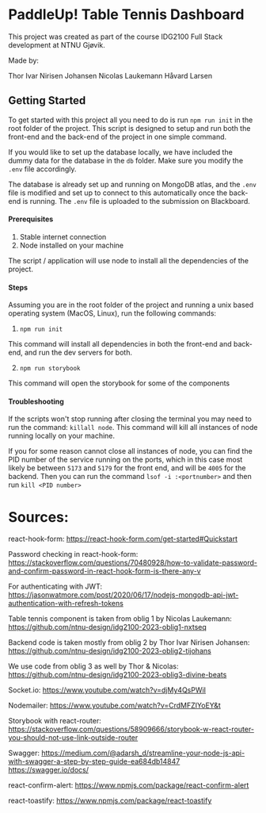 # PaddleUp! Table Tennis Dashboard

This project was created as part of the course IDG2100 Full Stack development at NTNU Gjøvik.

Made by:

Thor Ivar Nirisen Johansen
Nicolas Laukemann
Håvard Larsen

## Getting Started

To get started with this project all you need to do is run `npm run init` in the root folder of the project. This script is designed to setup and run both the front-end and the back-end of the project in one simple command. 

If you would like to set up the database locally, we have included the dummy data for the database in the `db` folder. Make sure you modify the `.env` file accordingly. 

The database is already set up and running on MongoDB atlas, and the `.env` file is modified and set up to connect to this automatically once the back-end is running. The `.env` file is uploaded to the submission on Blackboard. 

#### Prerequisites

1. Stable internet connection
2. Node installed on your machine

The script / application will use node to install all the dependencies of the project.

#### Steps

Assuming you are in the root folder of the project and running a unix based operating system (MacOS, Linux), run the following commands: 

1. `npm run init`

This command will install all dependencies in both the front-end and back-end, and run the dev servers for both.

2. `npm run storybook`

This command will open the storybook for some of the components

#### Troubleshooting

If the scripts won't stop running after closing the terminal you may need to run the command: `killall node`. This command will kill all instances of node running locally on your machine. 

If you for some reason cannot close all instances of node, you can find the PID number of the service running on the ports, which in this case most likely be between `5173` and `5179` for the front end, and will be `4005` for the backend. Then you can run the command `lsof -i :<portnumber>` and then run `kill <PID number>`

# Sources:

react-hook-form:
https://react-hook-form.com/get-started#Quickstart

Password checking in react-hook-form:
https://stackoverflow.com/questions/70480928/how-to-validate-password-and-confirm-password-in-react-hook-form-is-there-any-v

For authenticating with JWT: 
https://jasonwatmore.com/post/2020/06/17/nodejs-mongodb-api-jwt-authentication-with-refresh-tokens

Table tennis component is taken from oblig 1 by Nicolas Laukemann:
https://github.com/ntnu-design/idg2100-2023-oblig1-nxtseq

Backend code is taken mostly from oblig 2 by Thor Ivar Nirisen Johansen:
https://github.com/ntnu-design/idg2100-2023-oblig2-tijohans

We use code from oblig 3 as well by Thor & Nicolas:
https://github.com/ntnu-design/idg2100-2023-oblig3-divine-beats

Socket.io:
https://www.youtube.com/watch?v=djMy4QsPWiI

Nodemailer:
https://www.youtube.com/watch?v=CrdMFZIYoEY&t

Storybook with react-router:
https://stackoverflow.com/questions/58909666/storybook-w-react-router-you-should-not-use-link-outside-router

Swagger:
https://medium.com/@adarsh_d/streamline-your-node-js-api-with-swagger-a-step-by-step-guide-ea684db14847
https://swagger.io/docs/

react-confirm-alert:
https://www.npmjs.com/package/react-confirm-alert

react-toastify:
https://www.npmjs.com/package/react-toastify
